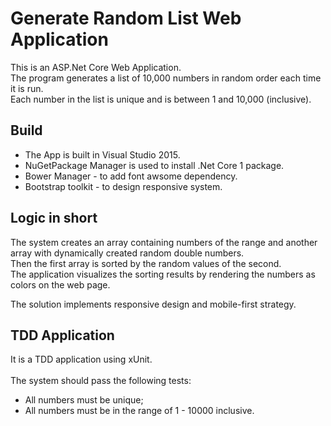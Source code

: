 # Generate Random List Web Application

This is an ASP.Net Core Web Application. <br/>
The program generates a list of 10,000 numbers in random order each time it is run. <br/>
Each number in the list is unique and is between 1 and 10,000 (inclusive).

## Build

- The App is built in Visual Studio 2015. <br/>
- NuGetPackage Manager is used to install .Net Core 1 package. <br/>    
- Bower Manager - to add font awsome dependency. <br/>
- Bootstrap toolkit - to design responsive system. <br/>

## Logic in short

The system creates an array containing numbers of the range and another array with dynamically created random double numbers.<br/>
Then the first array is sorted by the random values of the second.<br/>
The application visualizes the sorting results by rendering the numbers as colors on the web page.<br/>

The solution implements responsive design and mobile-first strategy.

## TDD Application

It is a TDD application using xUnit.<br/><br/>
The system should pass the following tests:<br/>
- All numbers must be unique;<br/>
- All numbers must be in the range of 1 - 10000 inclusive.
